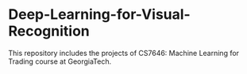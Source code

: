 # Deep-Learning-for-Visual-Recognition
 
This repository includes the projects of CS7646: Machine Learning for Trading course at GeorgiaTech.


